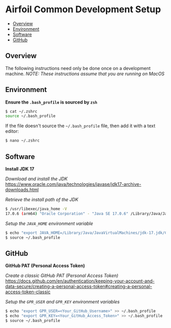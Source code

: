 # Airfoil Common Development Setup

<!-- TOC -->
- [Overview](#overview)
- [Environment](#environment)
- [Software](#software)
- [GitHub](#github)

## Overview

The following instructions need only be done once on a development machine.
*NOTE: These instructions assume that you are running on MacOS*

## Environment

**Ensure the `.bash_profile` is sourced by `zsh`**

```sh
$ cat ~/.zshrc
source ~/.bash_profile
```

If the file doesn't source the `~/.bash_profile` file, then add it with a text editor:

```sh
$ nano ~/.zshrc
```

## Software

**Install JDK 17**

*Download and install the JDK*
https://www.oracle.com/java/technologies/javase/jdk17-archive-downloads.html

*Retrieve the install path of the JDK*
```sh
$ /usr/libexec/java_home -V
17.0.6 (arm64) "Oracle Corporation" - "Java SE 17.0.6" /Library/Java/JavaVirtualMachines/jdk-17.jdk/Contents/Hom
```

*Setup the `JAVA_HOME` environment variable*
```sh
$ echo "export JAVA_HOME=/Library/Java/JavaVirtualMachines/jdk-17.jdk/Contents/Home" >> ~/.bash_profile
$ source ~/.bash_profile
```

## GitHub

**GitHub PAT (Personal Access Token)**

*Create a classic GitHub PAT (Personal Access Token)*
https://docs.github.com/en/authentication/keeping-your-account-and-data-secure/creating-a-personal-access-token#creating-a-personal-access-token-classic

*Setup the `GPR_USER` and `GPR_KEY` environment variables*
```sh
$ echo "export GPR_USER=<Your_GitHub_Username>" >> ~/.bash_profile
$ echo "export GPR_KEY=<Your_GitHub_Access_Token>" >> ~/.bash_profile
$ source ~/.bash_profile
```
